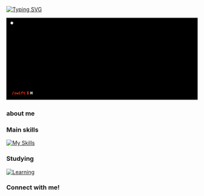 <!--
  
README inspired by @daria-stanilevici :))
-->



<a href="https://git.io/typing-svg"><img src="https://readme-typing-svg.demolab.com?font=Fira+Code&duration=4000&color=F70000&width=435&lines=Hi%2C+I'm+Jhanric+;I+write+code%2C+squash+bugs%2C+and+;occasionally+talk+to+my+rubber+duck.+Let%E2%80%99s+build+something+awesome!" alt="Typing SVG" /></a>

<!--
    Your own Terminal GIF can be created here -> https://www.terminalgif.com
-->

<div>
    <img src="./assets/jhanric-info.gif" alt="jhanric-info.gif"/>
</div>

<!--
     My mission, because I'm a superhero!
-->

### about me

<!--
     This is the list of my skills and tools I am studying!
-->

### Main skills
[![My Skills](https://skillicons.dev/icons?i=py,cs,c,eclipse,figma,godot,html,java,js,mysql,php)](https://skillicons.dev)

### Studying
[![Learning](https://skillicons.dev/icons?i=cpp,nodejs,r,azure,ruby)](https://skillicons.dev)


<!--
     Fast links to my socials!
-->

### Connect with me!
<div>
    
</div>

<!--
     Oh, hello there, recruiters!
-->


